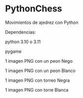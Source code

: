 # PythonChess
Movimientos de ajedrez con Python

Dependencias:

python 3.10 o 3.11

pygame


1 imagen PNG con un peon Nego

1 imagen PNG con un peon Blanco

1 imagen PNG con torreo Negra

1 imagen PNG con torre Blanca
